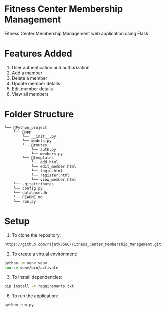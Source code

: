 #  Fitness Center Membership Management
  Fitness Center Membership Management web application using Flask 
# Features Added 
1) User authentication and authorization
2) Add a member 
3) Delete a member
4) Update member details
5) Edit member details
6) View all members

# Folder Structure
```
└── 📁Python_project
    └── 📁app
        └── __init__.py
        └── models.py
        └── 📁routes
            └── auth.py
            └── members.py
        └── 📁templates
            └── add.html
            └── edit_member.html
            └── login.html
            └── register.html
            └── view_member.html
    └── .gitattributes
    └── config.py
    └── database.db
    └── README.md
    └── run.py
```



# Setup

1. To clone the repository:

```bash
https://github.com/rajatk3566/Fitness_Center_Membership_Management.git
```

2. To create a virtual environment:

```bash
python -m venv venv
source venv/bin/activate
```

3. To Install dependencies:

```bash
pip install -r requirements.txt
```


6. To run the application:

```bash
python run.py
```


